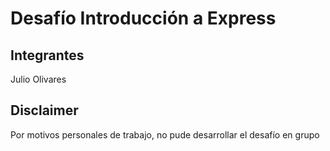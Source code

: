 # Desafío Introducción a Express

## Integrantes
Julio Olivares

## Disclaimer
Por motivos personales de trabajo, no pude desarrollar el desafío en grupo


